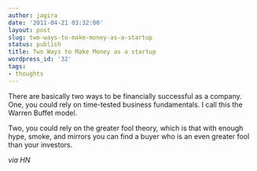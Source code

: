 ```yaml
---
author: jagira
date: '2011-04-21 03:32:00'
layout: post
slug: two-ways-to-make-money-as-a-startup
status: publish
title: Two Ways to Make Money as a startup
wordpress_id: '32'
tags:
- thoughts
---
```


There are basically two ways to be financially successful as a
company. One, you could rely on time-tested business fundamentals.
I call this the Warren Buffet model.

Two, you could rely on the greater fool theory, which is that with
enough hype, smoke, and mirrors you can find a buyer who is an even
greater fool than your investors.

*via HN*



